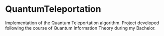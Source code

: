 # QuantumTeleportation 
Implementation of the Quantum Teleportation algorithm. Project developed following the course of Quantum Information Theory during my Bachelor.
